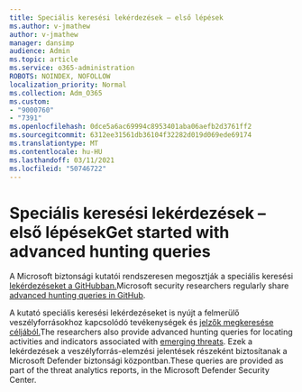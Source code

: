 ```yaml
---
title: Speciális keresési lekérdezések – első lépések
ms.author: v-jmathew
author: v-jmathew
manager: dansimp
audience: Admin
ms.topic: article
ms.service: o365-administration
ROBOTS: NOINDEX, NOFOLLOW
localization_priority: Normal
ms.collection: Adm_O365
ms.custom:
- "9000760"
- "7391"
ms.openlocfilehash: 0dce5a6ac69994c8953401aba06aefb2d3761ff2
ms.sourcegitcommit: 6312ee31561db36104f32282d019d069ede69174
ms.translationtype: MT
ms.contentlocale: hu-HU
ms.lasthandoff: 03/11/2021
ms.locfileid: "50746722"
---
```

# <a name="get-started-with-advanced-hunting-queries"></a><span data-ttu-id="5a177-102">Speciális keresési lekérdezések – első lépések</span><span class="sxs-lookup"><span data-stu-id="5a177-102">Get started with advanced hunting queries</span></span>

<span data-ttu-id="5a177-103">A Microsoft biztonsági kutatói rendszeresen megosztják a speciális keresési [lekérdezéseket a GitHubban.](https://go.microsoft.com/fwlink/?linkid=2144624)</span><span class="sxs-lookup"><span data-stu-id="5a177-103">Microsoft security researchers regularly share [advanced hunting queries in GitHub](https://go.microsoft.com/fwlink/?linkid=2144624).</span></span>

<span data-ttu-id="5a177-104">A kutató speciális keresési lekérdezéseket is nyújt a felmerülő veszélyforrásokhoz kapcsolódó tevékenységek és [jelzők megkeresése céljából.](https://go.microsoft.com/fwlink/?linkid=2145808)</span><span class="sxs-lookup"><span data-stu-id="5a177-104">The researchers also provide advanced hunting queries for locating activities and indicators associated with [emerging threats](https://go.microsoft.com/fwlink/?linkid=2145808).</span></span> <span data-ttu-id="5a177-105">Ezek a lekérdezések a veszélyforrás-elemzési jelentések részeként biztosítanak a Microsoft Defender biztonsági központban.</span><span class="sxs-lookup"><span data-stu-id="5a177-105">These queries are provided as part of the threat analytics reports, in the Microsoft Defender Security Center.</span></span>
